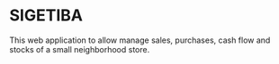 # SIGETIBA
This web application to allow manage sales, purchases, cash flow and stocks of a small neighborhood store.

